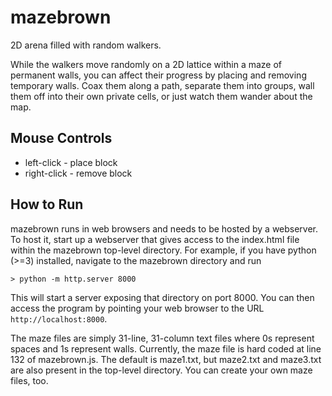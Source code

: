 mazebrown
=========

2D arena filled with random walkers.

While the walkers move randomly on a 2D lattice within a maze of permanent walls, you can affect their progress by placing and removing temporary walls.  Coax them along a path, separate them into groups, wall them off into their own private cells, or just watch them wander about the map.

Mouse Controls
--------------

* left-click - place block
* right-click - remove block


How to Run
----------

mazebrown runs in web browsers and needs to be hosted by a webserver.  To host it, start up a webserver that gives access to the index.html file within the mazebrown top-level directory.  For example, if you have python (>=3) installed, navigate to the mazebrown directory and run

```
> python -m http.server 8000
```

This will start a server exposing that directory on port 8000.  You can then access the program by pointing your web browser to the URL `http://localhost:8000`.

The maze files are simply 31-line, 31-column text files where 0s represent spaces and 1s represent walls.  Currently, the maze file is hard coded at line 132 of mazebrown.js.  The default is maze1.txt, but maze2.txt and maze3.txt are also present in the top-level directory.  You can create your own maze files, too.
